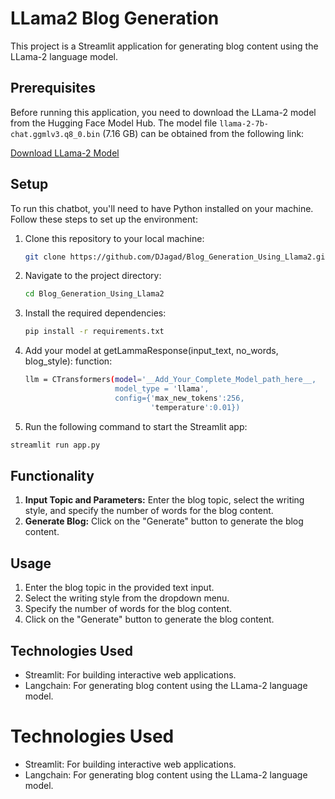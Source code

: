# LLama2 Blog Generation

This project is a Streamlit application for generating blog content using the LLama-2 language model.

## Prerequisites

Before running this application, you need to download the LLama-2 model from the Hugging Face Model Hub. The model file `llama-2-7b-chat.ggmlv3.q8_0.bin` (7.16 GB) can be obtained from the following link:

[Download LLama-2 Model](https://huggingface.co/TheBloke/Llama-2-7B-Chat-GGML/tree/main)


## Setup
To run this chatbot, you'll need to have Python installed on your machine. Follow these steps to set up the environment:

1. Clone this repository to your local machine:

    ```bash
    git clone https://github.com/DJagad/Blog_Generation_Using_Llama2.git
    ```

2. Navigate to the project directory:

    ```bash
    cd Blog_Generation_Using_Llama2
    ```

3. Install the required dependencies:

    ```bash
    pip install -r requirements.txt
    ```

4. Add your model at getLammaResponse(input_text, no_words, blog_style): function:

    ```bash
    llm = CTransformers(model='__Add_Your_Complete_Model_path_here__,
                        model_type = 'llama',
                        config={'max_new_tokens':256,
                                'temperature':0.01})
    ```

5. Run the following command to start the Streamlit app:

```bash
streamlit run app.py
```

## Functionality
1. **Input Topic and Parameters:** Enter the blog topic, select the writing style, and specify the number of words for the blog content.
2. **Generate Blog:** Click on the "Generate" button to generate the blog content.

## Usage
1. Enter the blog topic in the provided text input.
2. Select the writing style from the dropdown menu.
3. Specify the number of words for the blog content.
4. Click on the "Generate" button to generate the blog content.

## Technologies Used
- Streamlit: For building interactive web applications.
- Langchain: For generating blog content using the LLama-2 language model.

# Technologies Used
- Streamlit: For building interactive web applications.
- Langchain: For generating blog content using the LLama-2 language model.